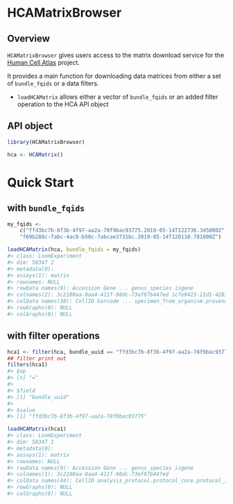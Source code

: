 
# HCAMatrixBrowser

## Overview

`HCAMatrixBrowser` gives users access to the matrix download service for
the [Human Cell Atlas](https://data.humancellatlas.org/) project.

It provides a main function for downloading data matrices from either a
set of `bundle_fqids` or a data filters.

  - `loadHCAMatrix` allows either a vector of `bundle_fqids` or an added
    filter operation to the HCA API object

## API object

``` r
library(HCAMatrixBrowser)

hca <- HCAMatrix()
```

# Quick Start

## with `bundle_fqids`

``` r
my_fqids <-
    c("ffd3bc7b-8f3b-4f97-aa2a-78f9bac93775.2019-05-14T122736.345000Z",
    "f69b288c-fabc-4ac8-b50c-7abcae3731bc.2019-05-14T120110.781000Z")

loadHCAMatrix(hca, bundle_fqids = my_fqids)
#> class: LoomExperiment 
#> dim: 58347 2 
#> metadata(0):
#> assays(1): matrix
#> rownames: NULL
#> rowData names(9): Accession Gene ... genus_species isgene
#> colnames(2): 3c2180aa-0aa4-411f-98dc-73ef87b447ed 1cfe9423-21d1-4281-9f9d-3aaa07b8e1e8
#> colData names(38): CellID barcode ... specimen_from_organism.provenance.document_id total_umis
#> rowGraphs(0): NULL
#> colGraphs(0): NULL
```

## with filter operations

``` r
hca1 <- filter(hca, bundle_uuid == "ffd3bc7b-8f3b-4f97-aa2a-78f9bac93775")
## filter print out
filters(hca1)
#> $op
#> [x] "="
#> 
#> $field
#> [1] "bundle_uuid"
#> 
#> $value
#> [1] "ffd3bc7b-8f3b-4f97-aa2a-78f9bac93775"

loadHCAMatrix(hca1)
#> class: LoomExperiment 
#> dim: 58347 1 
#> metadata(0):
#> assays(1): matrix
#> rownames: NULL
#> rowData names(9): Accession Gene ... genus_species isgene
#> colnames(1): 3c2180aa-0aa4-411f-98dc-73ef87b447ed
#> colData names(44): CellID analysis_protocol.protocol_core.protocol_id ... specimen_from_organism.provenance.document_id total_umis
#> rowGraphs(0): NULL
#> colGraphs(0): NULL
```
